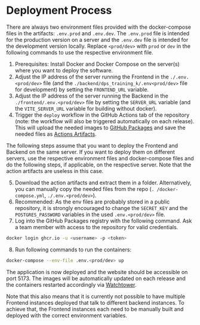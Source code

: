 # Deployment Process

There are always two environment files provided with the docker-compose files in the artifacts: `.env.prod` and `.env.dev`.
The `.env.prod` file is intended for the production version on a server and the `.env.dev` file is intended for the development version locally.
Replace `<prod/dev>` with `prod` or `dev` in the following commands to use the respective environment file.

1. Prerequisites: Install Docker and Docker Compose on the server(s) where you want to deploy the software.
2. Adjust the IP address of the server running the Frontend in the `./.env.<prod/dev>` file (and the `./backend/dps_training_k/.env<prod/dev>`
   file for development) by setting the `FRONTEND_URL` variable.
3. Adjust the IP address of the server running the Backend in the `./frontend/.env.<prod/dev>` file by setting the `SERVER_URL` variable (and
   the `VITE_SERVER_URL` variable for building without docker).
4. Trigger the `deploy` workflow in the GitHub Actions tab of the repository (note: the workflow will also be triggered automatically on each
   release). This will upload the needed images to [GitHub Packages](https://github.com/orgs/hpi-sam/packages?repo_name=dps.training_k) and save
   the needed files as [Actions Artifacts](https://github.com/hpi-sam/dps.training_k/actions/workflows/deploy.yml).

The following steps assume that you want to deploy the Frontend and Backend on the same server. If you want to deploy them on different servers,
use the respective environment files and docker-compose files and do the following steps, if applicable, on the respective server. Note that the
action artifacts are useless in this case.

5. Download the action artifacts and extract them in a folder. Alternatively, you can manually copy the needed files from the repo (`.
   /docker-compose.yml`, `./.env.<prod/dev>`).
6. Recommended: As the env files are probably stored in a public repository, it is strongly encouraged to change the `SECRET_KEY` and the
   `POSTGRES_PASSWORD` variables in the used `.env.<prod/dev>` file.
7. Log into the GitHub Packages registry with the following command. Ask a team member with access to the repository for valid credentials.
```bash
docker login ghcr.io -u <username> -p <token>
```
8. Run following commands to run the containers:
```bash
docker-compose --env-file .env.<prod/dev> up
```

The application is now deployed and the website should be accessible on port 5173. The images will be automatically updated on each release and
the containers restarted accordingly via [Watchtower](https://github.com/containrrr/watchtower).

Note that this also means that it is currently not possible to have multiple Frontend instances deployed that talk to different backend instances.
To achieve that, the Frontend instances each need to be manually built and deployed with the correct environment variables.
